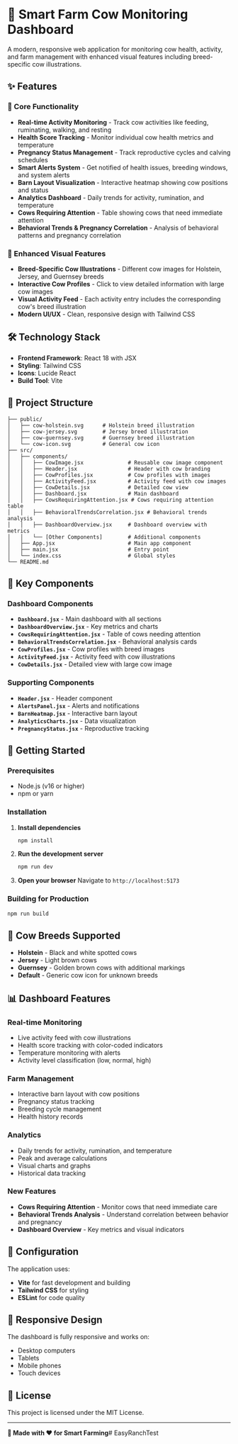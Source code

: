 # 🐄 Smart Farm Cow Monitoring Dashboard

A modern, responsive web application for monitoring cow health, activity, and farm management with enhanced visual features including breed-specific cow illustrations.

## ✨ Features

### 🎯 Core Functionality
- **Real-time Activity Monitoring** - Track cow activities like feeding, ruminating, walking, and resting
- **Health Score Tracking** - Monitor individual cow health metrics and temperature
- **Pregnancy Status Management** - Track reproductive cycles and calving schedules
- **Smart Alerts System** - Get notified of health issues, breeding windows, and system alerts
- **Barn Layout Visualization** - Interactive heatmap showing cow positions and status
- **Analytics Dashboard** - Daily trends for activity, rumination, and temperature
- **Cows Requiring Attention** - Table showing cows that need immediate attention
- **Behavioral Trends & Pregnancy Correlation** - Analysis of behavioral patterns and pregnancy correlation

### 🎨 Enhanced Visual Features
- **Breed-Specific Cow Illustrations** - Different cow images for Holstein, Jersey, and Guernsey breeds
- **Interactive Cow Profiles** - Click to view detailed information with large cow images
- **Visual Activity Feed** - Each activity entry includes the corresponding cow's breed illustration
- **Modern UI/UX** - Clean, responsive design with Tailwind CSS

## 🛠️ Technology Stack

- **Frontend Framework**: React 18 with JSX
- **Styling**: Tailwind CSS
- **Icons**: Lucide React
- **Build Tool**: Vite

## 📁 Project Structure

```
├── public/
│   ├── cow-holstein.svg      # Holstein breed illustration
│   ├── cow-jersey.svg        # Jersey breed illustration
│   ├── cow-guernsey.svg      # Guernsey breed illustration
│   └── cow-icon.svg          # General cow icon
├── src/
│   ├── components/
│   │   ├── CowImage.jsx              # Reusable cow image component
│   │   ├── Header.jsx                # Header with cow branding
│   │   ├── CowProfiles.jsx           # Cow profiles with images
│   │   ├── ActivityFeed.jsx          # Activity feed with cow images
│   │   ├── CowDetails.jsx            # Detailed cow view
│   │   ├── Dashboard.jsx             # Main dashboard
│   │   ├── CowsRequiringAttention.jsx # Cows requiring attention table
│   │   ├── BehavioralTrendsCorrelation.jsx # Behavioral trends analysis
│   │   ├── DashboardOverview.jsx     # Dashboard overview with metrics
│   │   └── [Other Components]        # Additional components
│   ├── App.jsx                       # Main app component
│   ├── main.jsx                      # Entry point
│   └── index.css                     # Global styles
└── README.md
```

## 🎯 Key Components

### Dashboard Components
- **`Dashboard.jsx`** - Main dashboard with all sections
- **`DashboardOverview.jsx`** - Key metrics and charts
- **`CowsRequiringAttention.jsx`** - Table of cows needing attention
- **`BehavioralTrendsCorrelation.jsx`** - Behavioral analysis cards
- **`CowProfiles.jsx`** - Cow profiles with breed images
- **`ActivityFeed.jsx`** - Activity feed with cow illustrations
- **`CowDetails.jsx`** - Detailed view with large cow image

### Supporting Components
- **`Header.jsx`** - Header component
- **`AlertsPanel.jsx`** - Alerts and notifications
- **`BarnHeatmap.jsx`** - Interactive barn layout
- **`AnalyticsCharts.jsx`** - Data visualization
- **`PregnancyStatus.jsx`** - Reproductive tracking

## 🚀 Getting Started

### Prerequisites
- Node.js (v16 or higher)
- npm or yarn

### Installation

1. **Install dependencies**
   ```bash
   npm install
   ```

2. **Run the development server**
   ```bash
   npm run dev
   ```

3. **Open your browser**
   Navigate to `http://localhost:5173`

### Building for Production

```bash
npm run build
```

## 🎨 Cow Breeds Supported

- **Holstein** - Black and white spotted cows
- **Jersey** - Light brown cows
- **Guernsey** - Golden brown cows with additional markings
- **Default** - Generic cow icon for unknown breeds

## 📊 Dashboard Features

### Real-time Monitoring
- Live activity feed with cow illustrations
- Health score tracking with color-coded indicators
- Temperature monitoring with alerts
- Activity level classification (low, normal, high)

### Farm Management
- Interactive barn layout with cow positions
- Pregnancy status tracking
- Breeding cycle management
- Health history records

### Analytics
- Daily trends for activity, rumination, and temperature
- Peak and average calculations
- Visual charts and graphs
- Historical data tracking

### New Features
- **Cows Requiring Attention** - Monitor cows that need immediate care
- **Behavioral Trends Analysis** - Understand correlation between behavior and pregnancy
- **Dashboard Overview** - Key metrics and visual indicators

## 🔧 Configuration

The application uses:
- **Vite** for fast development and building
- **Tailwind CSS** for styling
- **ESLint** for code quality

## 📱 Responsive Design

The dashboard is fully responsive and works on:
- Desktop computers
- Tablets
- Mobile phones
- Touch devices

## 📄 License

This project is licensed under the MIT License.

---

**🐄 Made with ❤️ for Smart Farming**#   E a s y R a n c h T e s t  
 